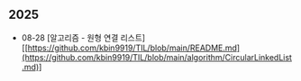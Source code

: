 ## 2025

* 08-28 [알고리즘 - 원형 연결 리스트][[https://github.com/kbin9919/TIL/blob/main/README.md](https://github.com/kbin9919/TIL/blob/main/algorithm/CircularLinkedList.md)]
